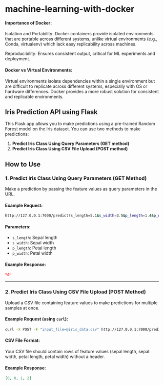 # machine-learning-with-docker

#### Importance of Docker:

Isolation and Portability: Docker containers provide isolated environments that are portable across different systems, unlike virtual environments (e.g., Conda, virtualenv) which lack easy replicability across machines.

Reproducibility: Ensures consistent output, critical for ML experiments and deployment.

#### Docker vs Virtual Environments:

Virtual environments isolate dependencies within a single environment but are difficult to replicate across different systems, especially with OS or hardware differences. Docker provides a more robust solution for consistent and replicable environments.

## Iris Prediction API using Flask

This Flask app allows you to make predictions using a pre-trained Random Forest model on the Iris dataset. You can use two methods to make predictions:

1. **Predict Iris Class Using Query Parameters (GET method)**
2. **Predict Iris Class Using CSV File Upload (POST method)**

## How to Use

### 1. **Predict Iris Class Using Query Parameters (GET Method)**

Make a prediction by passing the feature values as query parameters in the URL.

#### Example Request:

```bash
http://127.0.0.1:7000/predict?s_length=5.1&s_width=3.5&p_length=1.4&p_width=0.2
```

#### Parameters:

- `s_length`: Sepal length
- `s_width`: Sepal width
- `p_length`: Petal length
- `p_width`: Petal width

#### Example Response:

```json
"0"
```

---

### 2. **Predict Iris Class Using CSV File Upload (POST Method)**

Upload a CSV file containing feature values to make predictions for multiple samples at once.

#### Example Request (using `curl`):

```bash
curl -X POST -F "input_file=@iris_data.csv" http://127.0.0.1:7000/predict_file
```

#### CSV File Format:

Your CSV file should contain rows of feature values (sepal length, sepal width, petal length, petal width) without a header.

#### Example Response:

```json
[0, 0, 1, 2]
```
